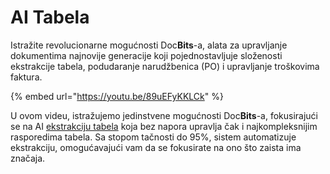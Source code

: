# AI Tabela

Istražite revolucionarne mogućnosti Doc**Bits**-a, alata za upravljanje dokumentima najnovije generacije koji pojednostavljuje složenosti ekstrakcije tabela, podudaranje narudžbenica (PO) i upravljanje troškovima faktura.



{% embed url="https://youtu.be/89uEFyKKLCk" %}

U ovom videu, istražujemo jedinstvene mogućnosti Doc**Bits**-a, fokusirajući se na AI [ekstrakciju tabela](https://docbits.com/doc/table-extraction/) koja bez napora upravlja čak i najkompleksnijim rasporedima tabela. Sa stopom tačnosti do 95%, sistem automatizuje ekstrakciju, omogućavajući vam da se fokusirate na ono što zaista ima značaja.
